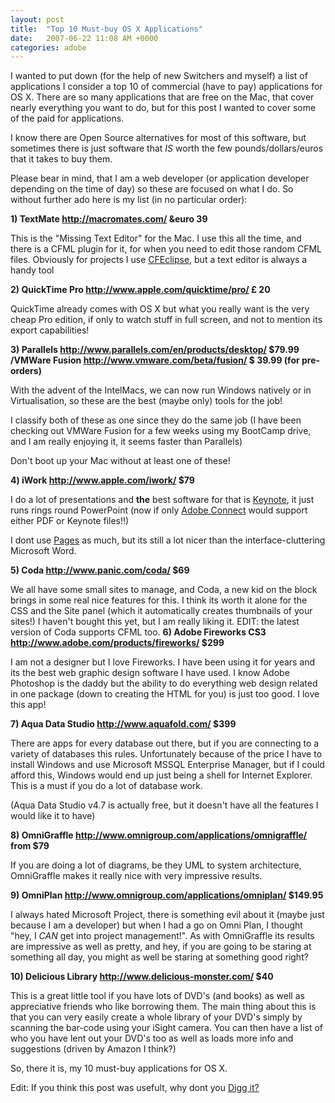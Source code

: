 ```yaml
---
layout: post
title:  "Top 10 Must-buy OS X Applications"
date:   2007-06-22 11:08 AM +0000
categories: adobe
---
```

I wanted to put down (for the help of new Switchers and myself) a list of applications I consider a top 10 of commercial (have to pay) applications for OS X. There are so many applications that are free on the Mac, that cover nearly everything you want to do, but for this post I wanted to cover some of the paid for applications.

I know there are Open Source alternatives for most of this software, but sometimes there is just software that *IS* worth the few pounds/dollars/euros that it takes to buy them. 

Please bear in mind, that I am a web developer (or application developer depending on the time of day) so these are focused on what I do. So without further ado here is my list (in no particular order):

<strong>1) TextMate <a href="http://macromates.com/">http://macromates.com/</a> &euro 39</strong>

This is the "Missing Text Editor" for the Mac. I use this all the time, and there is a CFML plugin for it, for when you need to edit those random CFML files. Obviously for projects I use <a href="http://www.cfeclipse.org">CFEclipse</a>, but a text editor is always a handy tool

<strong>2) QuickTime Pro <a href="http://www.apple.com/quicktime/pro/">http://www.apple.com/quicktime/pro/</a> &pound; 20</strong>

QuickTime already comes with OS X but what you really want is the very cheap Pro edition, if only to watch stuff in full screen, and not to mention its export capabilities! 

<strong>3) Parallels <a href="http://www.parallels.com/en/products/desktop/">http://www.parallels.com/en/products/desktop/</a> $79.99 /VMWare Fusion <a href="http://www.vmware.com/beta/fusion/">http://www.vmware.com/beta/fusion/</a>
$ 39.99 (for pre-orders)</strong>

With the advent of the IntelMacs, we can now run Windows natively or in Virtualisation, so these are the best (maybe only) tools for the job!

I classify both of these as one since they do the same job (I have been checking out VMWare Fusion for a few weeks using my BootCamp drive, and I am really enjoying it, it seems faster than Parallels)

Don't boot up your Mac without at least one of these!


<strong>4) iWork <a href="http://www.apple.com/iwork/">http://www.apple.com/iwork/</a> $79</strong>

I do a lot of presentations and <strong>the</strong> best software for that is <a href="http://www.apple.com/iwork/keynote/">Keynote</a>, it just runs rings round PowerPoint (now if only <a href="http://www.adobe.com/products/acrobatconnectpro/">Adobe Connect</a> would support either PDF or Keynote files!!)

I dont use <a href="http://www.apple.com/iwork/pages/">Pages</a> as much, but its still a lot nicer than the interface-cluttering Microsoft Word.

<strong>5) Coda <a href="http://www.panic.com/coda/">http://www.panic.com/coda/</a> $69</strong>

We all have some small sites to manage, and Coda, a new kid on the block brings in some real nice features for this. I think its worth it alone for the CSS and the Site panel (which it automatically creates thumbnails of your sites!) I haven't bought this yet, but I am really liking it.
EDIT: the latest version of Coda supports CFML too.
<strong>6) Adobe Fireworks CS3 <a href="http://www.adobe.com/products/fireworks/">http://www.adobe.com/products/fireworks/</a> $299</strong>

I am not a designer but I love Fireworks. I have been using it for years and its the best web graphic design software I have used. I know Adobe Photoshop is the daddy but the ability to do everything web design related in one package (down to creating the HTML for you) is just too good. I love this app!


<strong>7) Aqua Data Studio <a href="http://www.aquafold.com/">http://www.aquafold.com/</a> $399</strong>

There are apps for every database out there, but if you are connecting to a variety of databases this rules. Unfortunately because of the price I have to install Windows and use Microsoft MSSQL Enterprise Manager, but if I could afford this, Windows would end up just being a shell for Internet Explorer. This is a must if you do a lot of database work.

(Aqua Data Studio v4.7 is actually free, but it doesn't have all the features I would like it to have)

<strong>8) OmniGraffle <a href="http://www.omnigroup.com/applications/omnigraffle/">http://www.omnigroup.com/applications/omnigraffle/</a> from $79</strong>

If you are doing a lot of diagrams, be they UML to system architecture, OmniGraffle makes it really nice with very impressive results. 


<strong>9) OmniPlan <a href="http://www.omnigroup.com/applications/omniplan/">http://www.omnigroup.com/applications/omniplan/</a> $149.95</strong>

I always hated Microsoft Project, there is something evil about it (maybe just because I am a developer) but when I had a go on Omni Plan, I thought "hey, I *CAN* get into project management!". As with OmniGraffle its results are impressive as well as pretty, and hey, if you are going to be staring at something all day, you might as well be staring at something good right?


<strong>10) Delicious Library <a href="http://www.delicious-monster.com/">http://www.delicious-monster.com/</a> $40</strong>

This is a great little tool if you have lots of DVD's (and books) as well as appreciative friends who like borrowing them. The main thing about this is that you can very easily create a whole library of your DVD's simply by scanning the bar-code using your iSight camera. You can then have a list of who you have lent out your DVD's too as well as loads more info and suggestions (driven by Amazon I think?)


So, there it is, my 10 must-buy applications for OS X. 

Edit: If you think this post was usefult, why dont you <a href="http://digg.com/software/Top_10_Must_buy_OS_X_Applications">Digg it?</a>